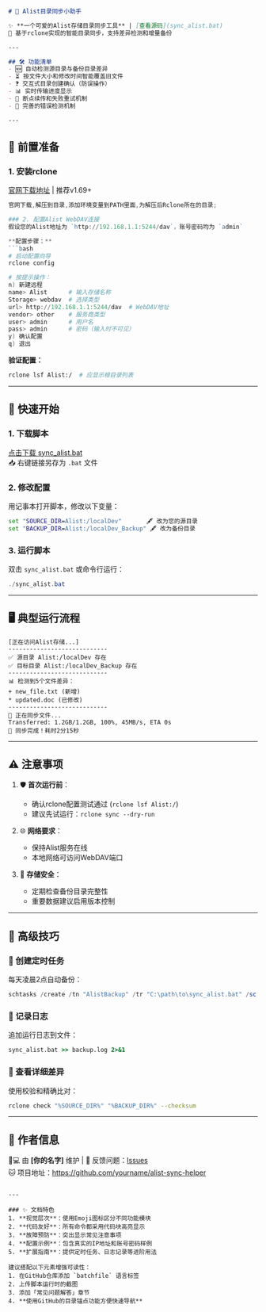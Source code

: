 
```markdown
# 📁 Alist目录同步小助手

✨ **一个可爱的Alist存储目录同步工具** | [查看源码](sync_alist.bat)  
🚀 基于rclone实现的智能目录同步，支持差异检测和增量备份

---

## 🛠️ 功能清单
- 🆕 自动检测源目录与备份目录差异  
- ⏳ 按文件大小和修改时间智能覆盖旧文件  
- ❓ 交互式目录创建确认（防误操作）  
- 📊 实时传输进度显示  
- 🔄 断点续传和失败重试机制  
- 🚨 完善的错误检测机制  

---
```
## 🔐 前置准备

### 1. 安装rclone
[官网下载地址](https://rclone.org/downloads/) | 推荐v1.69+  
```powershell
官网下载,解压到目录,添加环境变量到PATH里面,为解压后Rclone所在的目录;

### 2. 配置Alist WebDAV连接
假设您的Alist地址为 `http://192.168.1.1:5244/dav`，账号密码均为 `admin`  

**配置步骤：**
```bash
# 启动配置向导
rclone config

# 按提示操作：
n) 新建远程
name> Alist      # 输入存储名称
Storage> webdav  # 选择类型
url> http://192.168.1.1:5244/dav  # WebDAV地址
vendor> other    # 服务商类型
user> admin      # 用户名
pass> admin      # 密码（输入时不可见）
y) 确认配置
q) 退出
```

**验证配置：**
```bash
rclone lsf Alist:/  # 应显示根目录列表
```

---

## 🚦 快速开始

### 1. 下载脚本
[点击下载 sync_alist.bat](https://github.com/yourname/repo/raw/main/sync_alist.bat)  
📥 右键链接另存为 `.bat` 文件

### 2. 修改配置
用记事本打开脚本，修改以下变量：
```bat
set "SOURCE_DIR=Alist:/localDev"       🖋️ 改为您的源目录
set "BACKUP_DIR=Alist:/localDev_Backup" 🖋️ 改为备份目录
```

### 3. 运行脚本
双击 `sync_alist.bat` 或命令行运行：
```powershell
./sync_alist.bat
```

---

## 🖥️ 典型运行流程
```
[正在访问Alist存储...]
----------------------------
✅ 源目录 Alist:/localDev 存在
✅ 目标目录 Alist:/localDev_Backup 存在
----------------------------
📊 检测到5个文件差异：
+ new_file.txt (新增)
* updated.doc (已修改)
----------------------------
🚚 正在同步文件...
Transferred: 1.2GB/1.2GB, 100%, 45MB/s, ETA 0s
🎉 同步完成！耗时2分15秒
```

---

## ⚠️ 注意事项
1. 🛡️ **首次运行前**：
   - 确认rclone配置测试通过 (`rclone lsf Alist:/`)
   - 建议先试运行：`rclone sync --dry-run`

2. 🌐 **网络要求**：
   - 保持Alist服务在线
   - 本地网络可访问WebDAV端口

3. 💾 **存储安全**：
   - 定期检查备份目录完整性
   - 重要数据建议启用版本控制

---

## 🔧 高级技巧

### 📅 创建定时任务
每天凌晨2点自动备份：
```powershell
schtasks /create /tn "AlistBackup" /tr "C:\path\to\sync_alist.bat" /sc daily /st 02:00
```

### 📝 记录日志
追加运行日志到文件：
```bat
sync_alist.bat >> backup.log 2>&1
```

### 🧐 查看详细差异
使用校验和精确比对：
```bash
rclone check "%SOURCE_DIR%" "%BACKUP_DIR%" --checksum
```

---

## 💌 作者信息
👨💻 由 **[你的名字]** 维护 | 📮 反馈问题：[Issues](https://github.com/yourname/repo/issues)  
🐱 项目地址：https://github.com/yourname/alist-sync-helper
```

---

### ✨ 文档特色
1. **视觉层次**：使用Emoji图标区分不同功能模块
2. **代码友好**：所有命令都采用代码块高亮显示
3. **故障预防**：突出显示常见注意事项
4. **配置示例**：包含真实的IP地址和账号密码样例
5. **扩展指南**：提供定时任务、日志记录等进阶用法

建议搭配以下元素增强可读性：
1. 在GitHub仓库添加 `batchfile` 语言标签
2. 上传脚本运行时的截图
3. 添加「常见问题解答」章节
4. **使用GitHub的目录锚点功能方便快速导航**
